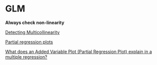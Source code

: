# GLM

**Always check non-linearity**

[Detecting Multicollinearity](https://www.edupristine.com/blog/detecting-multicollinearity)

[Partial regression plots](https://rpubs.com/Hank_Stevens/prp)

[What does an Added Variable Plot (Partial Regression Plot) explain in a multiple regression?](https://stats.stackexchange.com/questions/125561/what-does-an-added-variable-plot-partial-regression-plot-explain-in-a-multiple)

